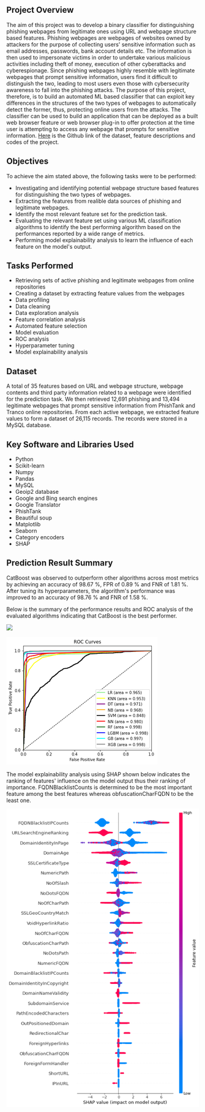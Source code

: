 ## Project Overview
The aim of this project was to develop a binary classifier for distinguishing phishing webpages from legitimate ones using URL and webpage structure based features. Phishing webpages are webpages of websites owned by attackers for the purpose of collecting users' sensitive information such as email addresses, passwords, bank account details etc. The information is then used to impersonate victims in order to undertake various malicious activities including theft of money, execution of other cyberattacks and cyberespionage. Since phishing webpages highly resemble with legitimate webpages that prompt sensitive information, users find it difficult to distinguish the two, leading to most users even those with cybersecurity awareness to fall into the phishing attacks. The purpose of this project, therefore, is to build an automated ML based classifier that can exploit key differences in the structures of the two types of webpages to automatically detect the former, thus, protecting online users from the attacks. The classifier can be used to build an application that can be deployed as a built web browser feature or web browser plug-in to offer protection at the time user is attempting to access any webpage that prompts for sensitive information. [Here](https://github.com/Popseli/Predicting_Phishing_Webpages) is the Github link of the dataset, feature descriptions and codes of the project.

## Objectives
To achieve the aim stated above, the following tasks were to be performed:
* Investigating and identifying potential webpage structure based features for distinguishing the two types of webpages.
* Extracting the features from realible data sources of phishing and legitimate webpages.
* Identify the most relevant feature set for the prediction task.
* Evaluating the relevant feature set using various ML classification algorithms to identify the best performing algorithm based on the performances reported by a wide range of metrics.
* Performing model explainability analysis to learn the influence of each feature on the model's output.

## Tasks Performed
* Retrieving sets of active phishing and legitimate webpages from online repositories
* Creating a dataset by extracting feature values from the webpages
* Data profiling
* Data cleaning
* Data exploration analysis
* Feature correlation analysis
* Automated feature selection
* Model evaluation
* ROC analysis
* Hyperparameter tuning
* Model explainability analysis

## Dataset
A total of 35 features based on URL and webpage structure, webpage contents and third party information related to a webpage were identified for the prediction task. We then retrieved 12,691 phishing and 13,494 legitimate webpages that prompt sensitive information from PhishTank and Tranco online repositories. From each active webpage, we extracted feature values to form a dataset of 26,115 records. The records were stored in a MySQL database.

## Key Software and Libraries Used
* Python
* Scikit-learn
* Numpy
* Pandas
* MySQL
* Geoip2 database
* Google and Bing search engines
* Google Translator
* PhishTank
* Beautiful soup
* Matplotlib
* Seaborn
* Category encoders
* SHAP

## Prediction Result Summary
CatBoost was observed to outperform other algorithms across most metrics by achieving an accuracy of 98.67 %, FPR of 0.89 % and FNR of 1.81 %. After tuning its hyperparameters, the algorithm's performance was improved to an accuracy of 98.76 % and FNR of 1.58 %.

Below is the summary of the performance results and ROC analysis of the evaluated algorithms indicating that CatBoost is the best performer.

![](https://github.com/Popseli/Predicting_Phishing_Webpages/blob/main/Proj_images/Algorithms%20Results.png)

![](https://github.com/Popseli/Predicting_Phishing_Webpages/blob/main/Proj_images/ROC%20Results.png)

The model explainability analysis using SHAP shown below indicates the ranking of features' influence on the model output thus their ranking of importance. FQDNBlacklistCounts is determined to be the most important feature among the best features whereas obfuscationCharFQDN to be the least one.

![](https://github.com/Popseli/Predicting_Phishing_Webpages/blob/main/Proj_images/SHAP%20Analysis.png)
